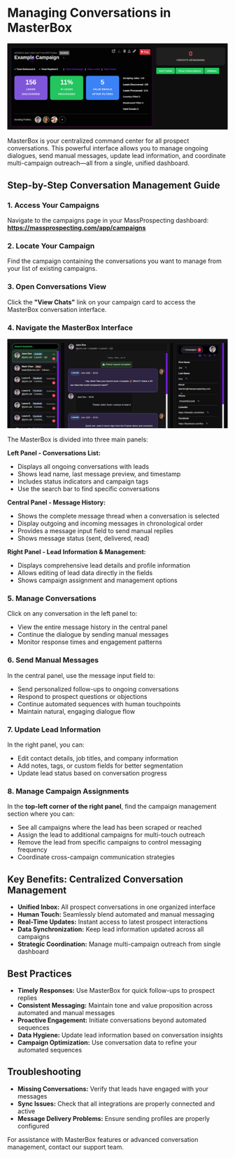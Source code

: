 # Managing Conversations in MasterBox

![Campaign Overview](assets/masterbox-01.png)

MasterBox is your centralized command center for all prospect conversations. This powerful interface allows you to manage ongoing dialogues, send manual messages, update lead information, and coordinate multi-campaign outreach—all from a single, unified dashboard.

## Step-by-Step Conversation Management Guide

### 1. Access Your Campaigns
Navigate to the campaigns page in your MassProspecting dashboard:
**https://massprospecting.com/app/campaigns**

### 2. Locate Your Campaign
Find the campaign containing the conversations you want to manage from your list of existing campaigns.

### 3. Open Conversations View
Click the **"View Chats"** link on your campaign card to access the MasterBox conversation interface.

### 4. Navigate the MasterBox Interface
![MasterBox Interface](assets/masterbox-02.png)

The MasterBox is divided into three main panels:

**Left Panel - Conversations List:**
- Displays all ongoing conversations with leads
- Shows lead name, last message preview, and timestamp
- Includes status indicators and campaign tags
- Use the search bar to find specific conversations

**Central Panel - Message History:**
- Shows the complete message thread when a conversation is selected
- Display outgoing and incoming messages in chronological order
- Provides a message input field to send manual replies
- Shows message status (sent, delivered, read)

**Right Panel - Lead Information & Management:**
- Displays comprehensive lead details and profile information
- Allows editing of lead data directly in the fields
- Shows campaign assignment and management options

### 5. Manage Conversations
Click on any conversation in the left panel to:
- View the entire message history in the central panel
- Continue the dialogue by sending manual messages
- Monitor response times and engagement patterns

### 6. Send Manual Messages
In the central panel, use the message input field to:
- Send personalized follow-ups to ongoing conversations
- Respond to prospect questions or objections
- Continue automated sequences with human touchpoints
- Maintain natural, engaging dialogue flow

### 7. Update Lead Information
In the right panel, you can:
- Edit contact details, job titles, and company information
- Add notes, tags, or custom fields for better segmentation
- Update lead status based on conversation progress

### 8. Manage Campaign Assignments
In the **top-left corner of the right panel**, find the campaign management section where you can:
- See all campaigns where the lead has been scraped or reached
- Assign the lead to additional campaigns for multi-touch outreach
- Remove the lead from specific campaigns to control messaging frequency
- Coordinate cross-campaign communication strategies

## Key Benefits: Centralized Conversation Management

- **Unified Inbox:** All prospect conversations in one organized interface
- **Human Touch:** Seamlessly blend automated and manual messaging
- **Real-Time Updates:** Instant access to latest prospect interactions
- **Data Synchronization:** Keep lead information updated across all campaigns
- **Strategic Coordination:** Manage multi-campaign outreach from single dashboard

## Best Practices

- **Timely Responses:** Use MasterBox for quick follow-ups to prospect replies
- **Consistent Messaging:** Maintain tone and value proposition across automated and manual messages
- **Proactive Engagement:** Initiate conversations beyond automated sequences
- **Data Hygiene:** Update lead information based on conversation insights
- **Campaign Optimization:** Use conversation data to refine your automated sequences

## Troubleshooting

- **Missing Conversations:** Verify that leads have engaged with your messages
- **Sync Issues:** Check that all integrations are properly connected and active
- **Message Delivery Problems:** Ensure sending profiles are properly configured

For assistance with MasterBox features or advanced conversation management, contact our support team.